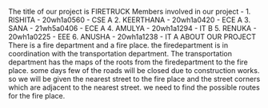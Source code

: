 The title of our project is FIRETRUCK
Members involved in our project - 1. RISHITA  -  20wh1a0560 - CSE A
                                  2. KEERTHANA - 20wh1a0420 - ECE A
                                  3. SANA      - 21wh5a0406 - ECE A
                                  4. AMULYA    - 20wh1a1294 - IT B
                                  5. RENUKA    - 20wh1a0225 - EEE 
                                  6. ANUSHA    - 20wh1a1238 - IT A
ABOUT OUR PROJECT 
There is a fire department and a fire place. the firedepartment is in coordination with the transportation department.
The transportation department has the maps of the roots from the firedepartment to the fire place. some days few of the roads will be closed due to construction works. so we will be given the nearest street to the fire place and the street corners which are adjacent to the nearest street. we need to find the possible routes for the fire place.
                                  


                                
